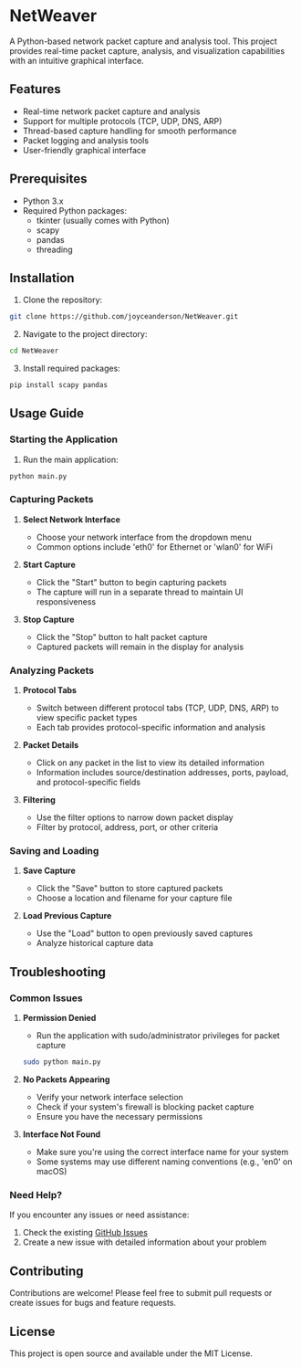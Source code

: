 # NetWeaver

A Python-based network packet capture and analysis tool. This project provides real-time packet capture, analysis, and visualization capabilities with an intuitive graphical interface.

## Features
- Real-time network packet capture and analysis
- Support for multiple protocols (TCP, UDP, DNS, ARP)
- Thread-based capture handling for smooth performance
- Packet logging and analysis tools
- User-friendly graphical interface

## Prerequisites
- Python 3.x
- Required Python packages:
  - tkinter (usually comes with Python)
  - scapy
  - pandas
  - threading

## Installation

1. Clone the repository:
```bash
git clone https://github.com/joyceanderson/NetWeaver.git
```

2. Navigate to the project directory:
```bash
cd NetWeaver
```

3. Install required packages:
```bash
pip install scapy pandas
```

## Usage Guide

### Starting the Application
1. Run the main application:
```bash
python main.py
```

### Capturing Packets
1. **Select Network Interface**
   - Choose your network interface from the dropdown menu
   - Common options include 'eth0' for Ethernet or 'wlan0' for WiFi

2. **Start Capture**
   - Click the "Start" button to begin capturing packets
   - The capture will run in a separate thread to maintain UI responsiveness

3. **Stop Capture**
   - Click the "Stop" button to halt packet capture
   - Captured packets will remain in the display for analysis

### Analyzing Packets
1. **Protocol Tabs**
   - Switch between different protocol tabs (TCP, UDP, DNS, ARP) to view specific packet types
   - Each tab provides protocol-specific information and analysis

2. **Packet Details**
   - Click on any packet in the list to view its detailed information
   - Information includes source/destination addresses, ports, payload, and protocol-specific fields

3. **Filtering**
   - Use the filter options to narrow down packet display
   - Filter by protocol, address, port, or other criteria

### Saving and Loading
1. **Save Capture**
   - Click the "Save" button to store captured packets
   - Choose a location and filename for your capture file

2. **Load Previous Capture**
   - Use the "Load" button to open previously saved captures
   - Analyze historical capture data

## Troubleshooting

### Common Issues
1. **Permission Denied**
   - Run the application with sudo/administrator privileges for packet capture
   ```bash
   sudo python main.py
   ```

2. **No Packets Appearing**
   - Verify your network interface selection
   - Check if your system's firewall is blocking packet capture
   - Ensure you have the necessary permissions

3. **Interface Not Found**
   - Make sure you're using the correct interface name for your system
   - Some systems may use different naming conventions (e.g., 'en0' on macOS)

### Need Help?
If you encounter any issues or need assistance:
1. Check the existing [GitHub Issues](https://github.com/joyceanderson/NetWeaver/issues)
2. Create a new issue with detailed information about your problem

## Contributing
Contributions are welcome! Please feel free to submit pull requests or create issues for bugs and feature requests.

## License
This project is open source and available under the MIT License.
